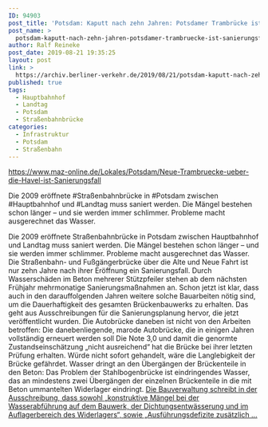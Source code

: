 ```yaml
---
ID: 94903
post_title: 'Potsdam: Kaputt nach zehn Jahren: Potsdamer Trambrücke ist Sanierungsfall Die 2009 eröffnete Straßenbahnbrücke in Potsdam zwischen Hauptbahnhof und Landtag muss saniert werden., aus MAZ'
post_name: >
  potsdam-kaputt-nach-zehn-jahren-potsdamer-trambruecke-ist-sanierungsfall-die-2009-eroeffnete-strassenbahnbruecke-in-potsdam-zwischen-hauptbahnhof-und-landtag-muss-saniert-werden-aus-maz
author: Ralf Reineke
post_date: 2019-08-21 19:35:25
layout: post
link: >
  https://archiv.berliner-verkehr.de/2019/08/21/potsdam-kaputt-nach-zehn-jahren-potsdamer-trambruecke-ist-sanierungsfall-die-2009-eroeffnete-strassenbahnbruecke-in-potsdam-zwischen-hauptbahnhof-und-landtag-muss-saniert-werden-aus-maz/
published: true
tags:
  - Hauptbahnhof
  - Landtag
  - Potsdam
  - Straßenbahnbrücke
categories:
  - Infrastruktur
  - Potsdam
  - Straßenbahn
---
```

https://www.maz-online.de/Lokales/Potsdam/Neue-Trambruecke-ueber-die-Havel-ist-Sanierungsfall

Die 2009 eröffnete #Straßenbahnbrücke in #Potsdam zwischen #Hauptbahnhof und #Landtag muss saniert werden. Die Mängel bestehen schon länger – und sie werden immer schlimmer. Probleme macht ausgerechnet das Wasser.

Die 2009 eröffnete Straßenbahnbrücke in Potsdam zwischen Hauptbahnhof und Landtag muss saniert werden. Die Mängel bestehen schon länger – und sie werden immer schlimmer. Probleme macht ausgerechnet das Wasser. Die Straßenbahn- und Fußgängerbrücke über die Alte und Neue Fahrt ist nur zehn Jahre nach ihrer Eröffnung ein Sanierungsfall. Durch Wasserschäden im Beton mehrerer Stützpfeiler stehen ab dem nächsten Frühjahr mehrmonatige Sanierungsmaßnahmen an. Schon jetzt ist klar, dass auch in den darauffolgenden Jahren weitere solche Bauarbeiten nötig sind, um die Dauerhaftigkeit des gesamten Brückenbauwerks zu erhalten. Das geht aus Ausschreibungen für die Sanierungsplanung hervor, die jetzt veröffentlicht wurden. Die Autobrücke daneben ist nicht von den Arbeiten betroffen: Die danebenliegende, marode Autobrücke, die in einigen Jahren vollständig erneuert werden soll Die Note 3,0 und damit die genormte Zustandseinschätzung „nicht ausreichend“ hat die Brücke bei ihrer letzten Prüfung erhalten. Würde nicht sofort gehandelt, wäre die Langlebigkeit der Brücke gefährdet. Wasser dringt an den Übergängen der Brückenteile in den Beton: Das Problem der Stahlbogenbrücke ist eindringendes Wasser, das an mindestens zwei Übergängen der einzelnen Brückenteile in die mit Beton ummantelten Widerlager eindringt. <a href="https://www.maz-online.de/Lokales/Potsdam/Neue-Trambruecke-ueber-die-Havel-ist-Sanierungsfall">Die Bauverwaltung schreibt in der Ausschreibung, dass sowohl „konstruktive Mängel bei der Wasserabführung auf dem Bauwerk, der Dichtungsentwässerung und im Auflagerbereich des Widerlagers“, sowie „Ausführungsdefizite zusätzlich ...</a>